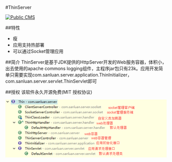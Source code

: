 #ThinServer

<a target="_blank" href="http://shang.qq.com/wpa/qunwpa?idkey=8a633f84fb2475068182d3c447319977faca6a14dc3acf8017a160d65962a175"><img border="0" src="http://pub.idqqimg.com/wpa/images/group.png" alt="Public CMS" title="Public CMS"/></a>

##特性

* 瘦
* 应用支持热部署
* 可以通过Socket管理应用

##简介
ThinServer是基于JDK提供的HttpServer开发的Web服务容器，体积小，出去使用的apache commons logging组件，主程序jar包只有23k。应用开发简单只需要实现com.sanluan.server.application.ThinInitializer，com.sanluan.server.servlet.ThinServlet即可

##授权
该软件永久开源免费(MIT 授权协议)

![](doc/class.png)